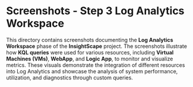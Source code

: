 # Screenshots - Step 3 Log Analytics Workspace

This directory contains screenshots documenting the **Log Analytics Workspace** phase of the **InsightScape** project. The screenshots illustrate how **KQL queries** were used for various resources, including **Virtual Machines (VMs)**, **WebApp**, and **Logic App**, to monitor and visualize metrics. These visuals demonstrate the integration of different resources into Log Analytics and showcase the analysis of system performance, utilization, and diagnostics through custom queries.
